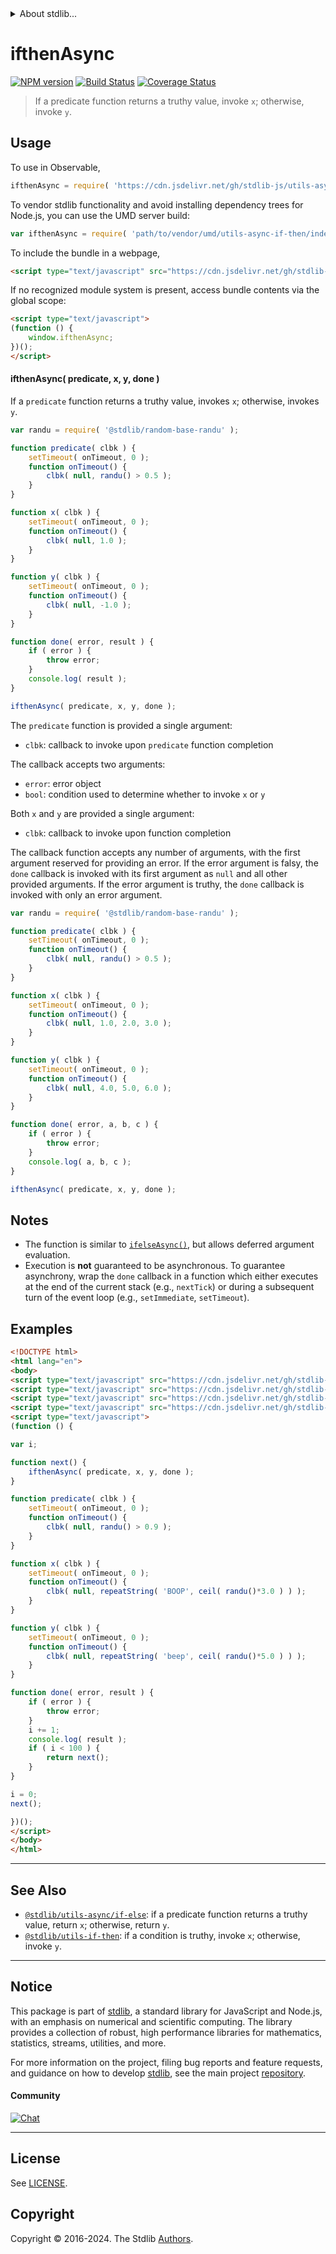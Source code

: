 <!--

@license Apache-2.0

Copyright (c) 2018 The Stdlib Authors.

Licensed under the Apache License, Version 2.0 (the "License");
you may not use this file except in compliance with the License.
You may obtain a copy of the License at

   http://www.apache.org/licenses/LICENSE-2.0

Unless required by applicable law or agreed to in writing, software
distributed under the License is distributed on an "AS IS" BASIS,
WITHOUT WARRANTIES OR CONDITIONS OF ANY KIND, either express or implied.
See the License for the specific language governing permissions and
limitations under the License.

-->


<details>
  <summary>
    About stdlib...
  </summary>
  <p>We believe in a future in which the web is a preferred environment for numerical computation. To help realize this future, we've built stdlib. stdlib is a standard library, with an emphasis on numerical and scientific computation, written in JavaScript (and C) for execution in browsers and in Node.js.</p>
  <p>The library is fully decomposable, being architected in such a way that you can swap out and mix and match APIs and functionality to cater to your exact preferences and use cases.</p>
  <p>When you use stdlib, you can be absolutely certain that you are using the most thorough, rigorous, well-written, studied, documented, tested, measured, and high-quality code out there.</p>
  <p>To join us in bringing numerical computing to the web, get started by checking us out on <a href="https://github.com/stdlib-js/stdlib">GitHub</a>, and please consider <a href="https://opencollective.com/stdlib">financially supporting stdlib</a>. We greatly appreciate your continued support!</p>
</details>

# ifthenAsync

[![NPM version][npm-image]][npm-url] [![Build Status][test-image]][test-url] [![Coverage Status][coverage-image]][coverage-url] <!-- [![dependencies][dependencies-image]][dependencies-url] -->

> If a predicate function returns a truthy value, invoke `x`; otherwise, invoke `y`.

<!-- Section to include introductory text. Make sure to keep an empty line after the intro `section` element and another before the `/section` close. -->

<section class="intro">

</section>

<!-- /.intro -->

<!-- Package usage documentation. -->



<section class="usage">

## Usage

To use in Observable,

```javascript
ifthenAsync = require( 'https://cdn.jsdelivr.net/gh/stdlib-js/utils-async-if-then@umd/browser.js' )
```

To vendor stdlib functionality and avoid installing dependency trees for Node.js, you can use the UMD server build:

```javascript
var ifthenAsync = require( 'path/to/vendor/umd/utils-async-if-then/index.js' )
```

To include the bundle in a webpage,

```html
<script type="text/javascript" src="https://cdn.jsdelivr.net/gh/stdlib-js/utils-async-if-then@umd/browser.js"></script>
```

If no recognized module system is present, access bundle contents via the global scope:

```html
<script type="text/javascript">
(function () {
    window.ifthenAsync;
})();
</script>
```

#### ifthenAsync( predicate, x, y, done )

If a `predicate` function returns a truthy value, invokes `x`; otherwise, invokes `y`.

```javascript
var randu = require( '@stdlib/random-base-randu' );

function predicate( clbk ) {
    setTimeout( onTimeout, 0 );
    function onTimeout() {
        clbk( null, randu() > 0.5 );
    }
}

function x( clbk ) {
    setTimeout( onTimeout, 0 );
    function onTimeout() {
        clbk( null, 1.0 );
    }
}

function y( clbk ) {
    setTimeout( onTimeout, 0 );
    function onTimeout() {
        clbk( null, -1.0 );
    }
}

function done( error, result ) {
    if ( error ) {
        throw error;
    }
    console.log( result );
}

ifthenAsync( predicate, x, y, done );
```

The `predicate` function is provided a single argument:

-   `clbk`: callback to invoke upon `predicate` function completion

The callback accepts two arguments:

-   `error`: error object
-   `bool`: condition used to determine whether to invoke `x` or `y`

Both `x` and `y` are provided a single argument:

-   `clbk`: callback to invoke upon function completion

The callback function accepts any number of arguments, with the first argument reserved for providing an error. If the error argument is falsy, the `done` callback is invoked with its first argument as `null` and all other provided arguments. If the error argument is truthy, the `done` callback is invoked with only an error argument.

```javascript
var randu = require( '@stdlib/random-base-randu' );

function predicate( clbk ) {
    setTimeout( onTimeout, 0 );
    function onTimeout() {
        clbk( null, randu() > 0.5 );
    }
}

function x( clbk ) {
    setTimeout( onTimeout, 0 );
    function onTimeout() {
        clbk( null, 1.0, 2.0, 3.0 );
    }
}

function y( clbk ) {
    setTimeout( onTimeout, 0 );
    function onTimeout() {
        clbk( null, 4.0, 5.0, 6.0 );
    }
}

function done( error, a, b, c ) {
    if ( error ) {
        throw error;
    }
    console.log( a, b, c );
}

ifthenAsync( predicate, x, y, done );
```

</section>

<!-- /.usage -->

<!-- Package usage notes. Make sure to keep an empty line after the `section` element and another before the `/section` close. -->

<section class="notes">

## Notes

-   The function is similar to [`ifelseAsync()`][@stdlib/utils/async/if-else], but allows deferred argument evaluation.
-   Execution is **not** guaranteed to be asynchronous. To guarantee asynchrony, wrap the `done` callback in a function which either executes at the end of the current stack (e.g., `nextTick`) or during a subsequent turn of the event loop (e.g., `setImmediate`, `setTimeout`).

</section>

<!-- /.notes -->

<!-- Package usage examples. -->

<section class="examples">

## Examples

<!-- eslint-disable callback-return -->

<!-- eslint no-undef: "error" -->

```html
<!DOCTYPE html>
<html lang="en">
<body>
<script type="text/javascript" src="https://cdn.jsdelivr.net/gh/stdlib-js/random-base-randu@umd/browser.js"></script>
<script type="text/javascript" src="https://cdn.jsdelivr.net/gh/stdlib-js/math-base-special-ceil@umd/browser.js"></script>
<script type="text/javascript" src="https://cdn.jsdelivr.net/gh/stdlib-js/string-repeat@umd/browser.js"></script>
<script type="text/javascript" src="https://cdn.jsdelivr.net/gh/stdlib-js/utils-async-if-then@umd/browser.js"></script>
<script type="text/javascript">
(function () {

var i;

function next() {
    ifthenAsync( predicate, x, y, done );
}

function predicate( clbk ) {
    setTimeout( onTimeout, 0 );
    function onTimeout() {
        clbk( null, randu() > 0.9 );
    }
}

function x( clbk ) {
    setTimeout( onTimeout, 0 );
    function onTimeout() {
        clbk( null, repeatString( 'BOOP', ceil( randu()*3.0 ) ) );
    }
}

function y( clbk ) {
    setTimeout( onTimeout, 0 );
    function onTimeout() {
        clbk( null, repeatString( 'beep', ceil( randu()*5.0 ) ) );
    }
}

function done( error, result ) {
    if ( error ) {
        throw error;
    }
    i += 1;
    console.log( result );
    if ( i < 100 ) {
        return next();
    }
}

i = 0;
next();

})();
</script>
</body>
</html>
```

</section>

<!-- /.examples -->

<!-- Section to include cited references. If references are included, add a horizontal rule *before* the section. Make sure to keep an empty line after the `section` element and another before the `/section` close. -->

<section class="references">

</section>

<!-- /.references -->

<!-- Section for related `stdlib` packages. Do not manually edit this section, as it is automatically populated. -->

<section class="related">

* * *

## See Also

-   <span class="package-name">[`@stdlib/utils-async/if-else`][@stdlib/utils/async/if-else]</span><span class="delimiter">: </span><span class="description">if a predicate function returns a truthy value, return `x`; otherwise, return `y`.</span>
-   <span class="package-name">[`@stdlib/utils-if-then`][@stdlib/utils/if-then]</span><span class="delimiter">: </span><span class="description">if a condition is truthy, invoke `x`; otherwise, invoke `y`.</span>

</section>

<!-- /.related -->

<!-- Section for all links. Make sure to keep an empty line after the `section` element and another before the `/section` close. -->


<section class="main-repo" >

* * *

## Notice

This package is part of [stdlib][stdlib], a standard library for JavaScript and Node.js, with an emphasis on numerical and scientific computing. The library provides a collection of robust, high performance libraries for mathematics, statistics, streams, utilities, and more.

For more information on the project, filing bug reports and feature requests, and guidance on how to develop [stdlib][stdlib], see the main project [repository][stdlib].

#### Community

[![Chat][chat-image]][chat-url]

---

## License

See [LICENSE][stdlib-license].


## Copyright

Copyright &copy; 2016-2024. The Stdlib [Authors][stdlib-authors].

</section>

<!-- /.stdlib -->

<!-- Section for all links. Make sure to keep an empty line after the `section` element and another before the `/section` close. -->

<section class="links">

[npm-image]: http://img.shields.io/npm/v/@stdlib/utils-async-if-then.svg
[npm-url]: https://npmjs.org/package/@stdlib/utils-async-if-then

[test-image]: https://github.com/stdlib-js/utils-async-if-then/actions/workflows/test.yml/badge.svg?branch=main
[test-url]: https://github.com/stdlib-js/utils-async-if-then/actions/workflows/test.yml?query=branch:main

[coverage-image]: https://img.shields.io/codecov/c/github/stdlib-js/utils-async-if-then/main.svg
[coverage-url]: https://codecov.io/github/stdlib-js/utils-async-if-then?branch=main

<!--

[dependencies-image]: https://img.shields.io/david/stdlib-js/utils-async-if-then.svg
[dependencies-url]: https://david-dm.org/stdlib-js/utils-async-if-then/main

-->

[chat-image]: https://img.shields.io/gitter/room/stdlib-js/stdlib.svg
[chat-url]: https://app.gitter.im/#/room/#stdlib-js_stdlib:gitter.im

[stdlib]: https://github.com/stdlib-js/stdlib

[stdlib-authors]: https://github.com/stdlib-js/stdlib/graphs/contributors

[umd]: https://github.com/umdjs/umd
[es-module]: https://developer.mozilla.org/en-US/docs/Web/JavaScript/Guide/Modules

[deno-url]: https://github.com/stdlib-js/utils-async-if-then/tree/deno
[umd-url]: https://github.com/stdlib-js/utils-async-if-then/tree/umd
[esm-url]: https://github.com/stdlib-js/utils-async-if-then/tree/esm
[branches-url]: https://github.com/stdlib-js/utils-async-if-then/blob/main/branches.md

[stdlib-license]: https://raw.githubusercontent.com/stdlib-js/utils-async-if-then/main/LICENSE

[@stdlib/utils/async/if-else]: https://github.com/stdlib-js/utils-async-if-else/tree/umd

<!-- <related-links> -->

[@stdlib/utils/async/if-else]: https://github.com/stdlib-js/utils-async-if-else/tree/umd

[@stdlib/utils/if-then]: https://github.com/stdlib-js/utils-if-then/tree/umd

<!-- </related-links> -->

</section>

<!-- /.links -->
